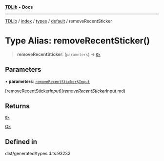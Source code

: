 [**TDLib**](../../../../../../README.md) • **Docs**

***

[TDLib](../../../../../../modules.md) / [index](../../../../../README.md) / [types](../../../README.md) / [default](../README.md) / removeRecentSticker

# Type Alias: removeRecentSticker()

> **removeRecentSticker**: (`parameters`) => [`Ok`](Ok.md)

## Parameters

• **parameters**: [`removeRecentSticker$Input`](removeRecentSticker$Input.md)

[removeRecentSticker$Input](removeRecentSticker$Input.md)

## Returns

[`Ok`](Ok.md)

[Ok](Ok.md)

## Defined in

dist/generated/types.d.ts:93232
